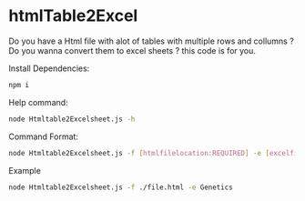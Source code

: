 # htmlTable2Excel

Do you have a Html file with alot of tables with multiple rows and collumns ?
Do you wanna convert them to excel sheets ?
this code is for you.

Install Dependencies:
```bash
npm i
```
Help command:
```bash
node Htmltable2Excelsheet.js -h
```

Command Format:
```bash
node Htmltable2Excelsheet.js -f [htmlfilelocation:REQUIRED] -e [excelfilename] 
```

Example
```bash
node Htmltable2Excelsheet.js -f ./file.html -e Genetics 
```
